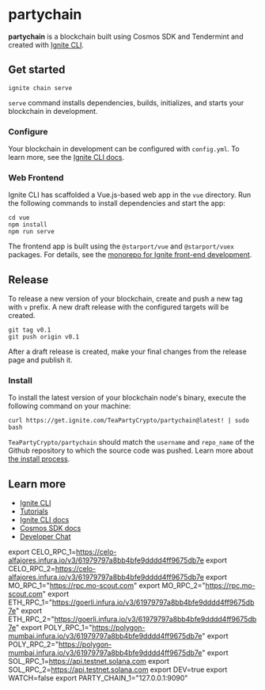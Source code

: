 # partychain
**partychain** is a blockchain built using Cosmos SDK and Tendermint and created with [Ignite CLI](https://ignite.com/cli).

## Get started

```
ignite chain serve
```

`serve` command installs dependencies, builds, initializes, and starts your blockchain in development.

### Configure

Your blockchain in development can be configured with `config.yml`. To learn more, see the [Ignite CLI docs](https://docs.ignite.com).

### Web Frontend

Ignite CLI has scaffolded a Vue.js-based web app in the `vue` directory. Run the following commands to install dependencies and start the app:

```
cd vue
npm install
npm run serve
```

The frontend app is built using the `@starport/vue` and `@starport/vuex` packages. For details, see the [monorepo for Ignite front-end development](https://github.com/ignite/web).

## Release
To release a new version of your blockchain, create and push a new tag with `v` prefix. A new draft release with the configured targets will be created.

```
git tag v0.1
git push origin v0.1
```

After a draft release is created, make your final changes from the release page and publish it.

### Install
To install the latest version of your blockchain node's binary, execute the following command on your machine:

```
curl https://get.ignite.com/TeaPartyCrypto/partychain@latest! | sudo bash
```
`TeaPartyCrypto/partychain` should match the `username` and `repo_name` of the Github repository to which the source code was pushed. Learn more about [the install process](https://github.com/allinbits/starport-installer).

## Learn more

- [Ignite CLI](https://ignite.com/cli)
- [Tutorials](https://docs.ignite.com/guide)
- [Ignite CLI docs](https://docs.ignite.com)
- [Cosmos SDK docs](https://docs.cosmos.network)
- [Developer Chat](https://discord.gg/ignite)


export CELO_RPC_1=https://celo-alfajores.infura.io/v3/61979797a8bb4bfe9dddd4ff9675db7e
export CELO_RPC_2=https://celo-alfajores.infura.io/v3/61979797a8bb4bfe9dddd4ff9675db7e
export MO_RPC_1="https://rpc.mo-scout.com"
export MO_RPC_2="https://rpc.mo-scout.com"
export ETH_RPC_1="https://goerli.infura.io/v3/61979797a8bb4bfe9dddd4ff9675db7e"
export ETH_RPC_2="https://goerli.infura.io/v3/61979797a8bb4bfe9dddd4ff9675db7e"
export POLY_RPC_1="https://polygon-mumbai.infura.io/v3/61979797a8bb4bfe9dddd4ff9675db7e"
export POLY_RPC_2="https://polygon-mumbai.infura.io/v3/61979797a8bb4bfe9dddd4ff9675db7e"
export SOL_RPC_1=https://api.testnet.solana.com
export SOL_RPC_2=https://api.testnet.solana.com
export DEV=true
export WATCH=false
export PARTY_CHAIN_1="127.0.0.1:9090"
